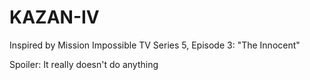# KAZAN-IV

Inspired by Mission Impossible TV Series 5, Episode 3: "The Innocent"

Spoiler: It really doesn't do anything
